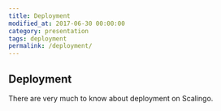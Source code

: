 ```yaml
---
title: Deployment
modified_at: 2017-06-30 00:00:00
category: presentation
tags: deployment
permalink: /deployment/
---
```


## Deployment

There are very much to know about deployment on Scalingo.
